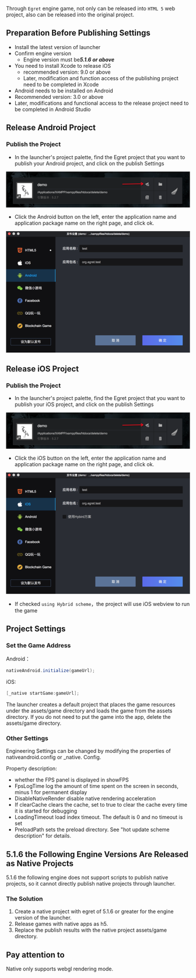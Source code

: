 Through ` Egret ` engine game, not only can be released into ` HTML 5 ` web project, also can be released into the original project.

## Preparation Before Publishing Settings

- Install the latest version of launcher
- Confirm engine version
    - Engine version must be***5.1.6 or above***
- You need to install Xcode to release iOS
    - recommended version: 9.0 or above
    -  Later, modification and function access of the publishing project need to be completed in Xcode
-  Android needs to be installed on Android
  - Recommended version: 3.0 or above
  - Later, modifications and functional access to the release project need to be completed in Android Studio

## Release Android Project

### Publish the Project

- In the launcher's project palette, find the Egret project that you want to publish your Android project, and click on the publish Settings

![](./p0.png)

- Click the Android button on the left, enter the application name and application package name on the right page, and click ok.

![](./p1.png)


## Release iOS Project

### Publish the Project

- In the launcher's project palette, find the Egret project that you want to publish your iOS project, and click on the publish Settings

![](./p0.png)

- Click the iOS button on the left, enter the application name and application package name on the right page, and click ok.

![](./p2.png)

-  If checked `using Hybrid scheme`，the project will use iOS webview to run the game

## Project Settings

### Set the Game Address
Android：

```java
nativeAndroid.initialize(gameUrl);
```

iOS:

```objective-c
[_native startGame:gameUrl];
```

The launcher creates a default project that places the game resources under the assets/game directory and loads the game from the assets directory. If you do not need to put the game into the app, delete the assets/game directory.

### Other Settings

Engineering Settings can be changed by modifying the properties of nativeandroid.config or _native. Config.

Property description:

- whether the FPS panel is displayed in showFPS
- FpsLogTime log the amount of time spent on the screen in seconds, minus 1 for permanent display
- DisableNativeRender disable native rendering acceleration
- If clearCache clears the cache, set to true to clear the cache every time it is started for debugging
- LoadingTimeout load index timeout. The default is 0 and no timeout is set
- PreloadPath sets the preload directory. See "hot update scheme description" for details.

## 5.1.6 the Following Engine Versions Are Released as Native Projects

5.1.6 the following engine does not support scripts to publish native projects, so it cannot directly publish native projects through launcher.

### The Solution

1. Create a native project with egret of 5.1.6 or greater for the engine version of the launcher.
2. Release games with native apps as h5.
3. Replace the publish results with the native project assets/game directory.

## Pay attention to

Native only supports webgl rendering mode.
